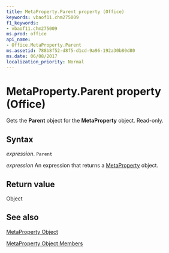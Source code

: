 ```yaml
---
title: MetaProperty.Parent property (Office)
keywords: vbaof11.chm275009
f1_keywords:
- vbaof11.chm275009
ms.prod: office
api_name:
- Office.MetaProperty.Parent
ms.assetid: 788b8f52-d8f5-d1cd-9a96-192a30b80d80
ms.date: 06/08/2017
localization_priority: Normal
---
```



# MetaProperty.Parent property (Office)

Gets the  **Parent** object for the **MetaProperty** object. Read-only.


## Syntax

_expression_. `Parent`

 _expression_ An expression that returns a [MetaProperty](Office.MetaProperty.md) object.


## Return value

Object


## See also


[MetaProperty Object](Office.MetaProperty.md)



[MetaProperty Object Members](./overview/Library-Reference/metaproperty-members-office.md)

